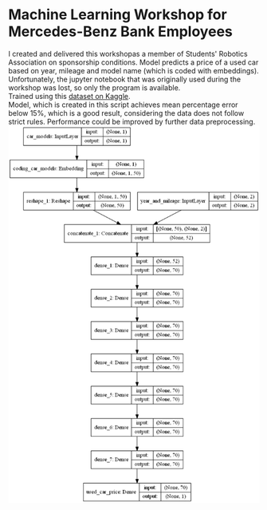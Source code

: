 # Machine Learning Workshop for Mercedes-Benz Bank Employees
I created and delivered this workshopas  a member of Students' Robotics Association on sponsorship conditions. Model predicts a price of a used car based on year, mileage and model name (which is coded with embeddings). Unfortunately, the jupyter notebook that was originally used during the workshop was lost, so only the program is available.\
Trained using this [dataset on Kaggle](https://www.kaggle.com/jpayne/852k-used-car-listings).\
Model, which is created in this script achieves mean percentage error below 15%, which is a good result, considering the data does not follow strict rules. Performance could be improved by further data preprocessing.\
![Model summary](https://github.com/walking-machine/Projects/blob/master/Python/Machine%20Learning%20Workshop%20for%20Mercedes%20Benz%20Bank%20Employees/model.png)
